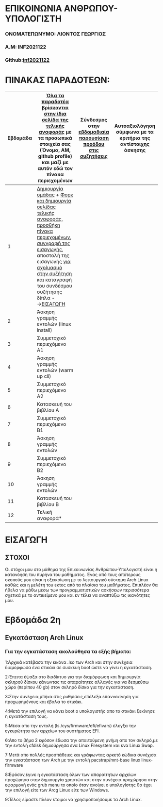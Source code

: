 # ΕΠΙΚΟΙΝΩΝΙΑ ΑΝΘΡΩΠΟΥ-ΥΠΟΛΟΓΙΣΤΗ

### ΟΝΟΜΑΤΕΠΩΝΥΜΟ: ΛΙΟΝΤΟΣ ΓΕΩΡΓΙΟΣ
### Α.Μ: INF2021122
### Github:[inf2021122](https://github.com/inf2021122)


# ΠΙΝΑΚΑΣ ΠΑΡΑΔΟΤΕΩΝ:
| Εβδομάδα | [Όλα τα παραδοτέα βρίσκονται στην ίδια σελίδα της τελικής αναφοράς](https://courses-ionio.github.io/help/deliverables/) με τα προσωπικά στοιχεία σας (Όνομα, ΑΜ, github profile) και μαζί με αυτόν εδώ τον πίνακα περιεχομένων | Σύνδεσμος στην [εβδομαδιαία παρουσίαση προόδου στις συζητήσεις](https://github.com/courses-ionio/help/discussions/categories/show-and-tell) | Αυτοαξιολόγηση σύμφωνα με τα κριτήρια της αντίστοιχης άσκησης |
| --- | --- | --- | --- |
| 1 |  [Δημιουργία ομάδας](https://github.com/courses-ionio/hci/discussions/1794) + [Φορκ και δημιουργία σελίδας τελικής αναφοράς](https://courses-ionio.github.io/help/guide/), [προσθήκη πίνακα περιεχομένων](https://raw.githubusercontent.com/courses-ionio/hci/master/README.md), [συγγραφή της εισαγωγής](https://courses-ionio.github.io/help/intro/), αποστολή της εισαγωγής [για σχολιασμό στην συζήτηση](https://github.com/courses-ionio/help/discussions/categories/show-and-tell) και καταγραφή του συνδέσμου συζήτησης δίπλα -->[ΕΙΣΑΓΩΓΗ](https://github.com/courses-ionio/help/discussions/952) | | |
| 2 | Άσκηση γραμμής εντολών (linux install) | | |
| 3 | Συμμετοχικό περιεχόμενο A1 | | |
| 4 | Άσκηση γραμμής εντολών (warm up cli) | | |
| 5 | Συμμετοχικό περιεχόμενο A2 | | |
| 6 | Κατασκευή του βιβλίου Α | | |
| 7 | Συμμετοχικό περιεχόμενο B1 | | |
| 8 | Άσκηση γραμμής εντολών | | |
| 9 | Συμμετοχικό περιεχόμενο B2 | | |
| 10 | Άσκηση γραμμής εντολών | | |
| 11 | Κατασκευή του βιβλίου Β | | |
| 12 | Τελική αναφορά* | | |

# ΕΙΣΑΓΩΓΗ

## ΣΤΟΧΟΙ
Οι στόχοι μου στο μάθημα της Επικοινωνίας Ανθρώπου-Υπολογιστή είναι η κατανόηση του πυρήνα του μαθήματος.
Ένας από τους απότερους σκοπούς μου είναι η εξεικοίωση με το λειτουργικό σύστημα Arch Linux καθώς και η μελέτη του εκτος από τα πλαίσια του μαθήματος.
Επιπλέον θα ήθελα να μάθω μέσω των προγραμματιστικών ασκήσεων περισσότερα σχετικά με το αντικείμενο μου και εν τέλει να αναπτύξω τις ικανότητες μου.

# Εβδομάδα 2η

## Εγκατάσταση Arch Linux
### Για την εγκατάσταση ακολούθησα τα εξής βήματα:
1:Αρχικά κατέβασα την εικόνα .Iso των Arch και στην συνέχεια διαμόρφωσα ένα στικάκι σε συσκευή boot ώστε να γίνει η εγκατάσταση.

2:Έπειτα έψαξα στο διαδίκτυο για την διαμόρφωση και δημιουργία σκληρού δίσκου κάνωντας τις απαραίτητες αλλαγές για να δεσμεύσω χώρο (περίπου 40 gb) στον  σκληρό δίσκο για την εγκατάσταση.

3:Στην συνέχεια,μπήκα στις ρυθμίσεις,επέλεξα επαννεκίνηση για προχωρημένους και έβαλα το στικάκι.

4:Μετά την επιλογή να κάνει boot ο υπολογιστής απο το στικάκι ξεκίνησε η εγκατάσταση τους.

5:Μέσα απο την εντολή (ls /cys/firmware/efi/efivars) έλεγξα την εγκυρώτητα των αρχείων του συστήματος  EFI.

6:Απο το βήμα 2 εφόσον έδωσα την απαιτούμενη μνήμη απο τον σκληρό,με την εντολή cfdisk δημιούργησα ενα Linux Filesystem και ενα Linux Swap.

7:Μετά απο πολλές  προσπάθειες και γράφωντας αρκετό κώδικα συνέχισα την εγκατάσταση των Arch με την εντολή pacstrap/mnt-base linux linux-firmware

8:Εφόσον,έγινε η εγκατάσταση όλων των απαραίτητων αρχείων προχώρησα στην δημιουργία χρηστών και στην συνέχεια προχώρησα στην εφαρμογή ενός grub menu το οποίο όταν ανοίγει ο υπολογίστης θα έχει την επιλογή είτε των Arcg Linux είτε των Windows.

9:Τέλος είμαστε πλέον έτοιμοι να χρησιμοποιήσουμε τα Arch Linux.
